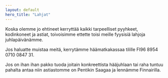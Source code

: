```yaml
---
layout: default
hero_title: "Lahjat"
---
```


Koska olemme jo ehtineet kerryttää kaikki tarpeelliset pyyhkeet, kodinkoneet ja astiat, toivoisimme ettette toisi meille fyysisiä lahjoja juhlapäivänämme.

Jos haluatte muistaa meitä, kerrytämme häämatkakassaa tilille FI96 8954 0710 0847 31.

Jos on ihan ihan pakko tuoda joitain konkreettista hääjuhlaan tai raha tuntuu pahalta antaa niin astiastomme on Pentikin Saagaa ja lennämme Finnairilla. 